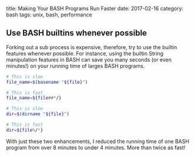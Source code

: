 title: Making Your BASH Programs Run Faster
date: 2017-02-16
category: bash
tags: unix, bash, performance


## Use BASH builtins whenever possible 

Forking out a sub process is expensive, therefore, try to use the
builtin features whenever possible. For instance, using the builtin
String manipulation features in BASH can save you many seconds (or
even minutes!) on your running time of larges BASH programs.

```bash
# This is slow
file_name=$(basename "${file}")

# This is fast
file_name=${file##*/}
```

```bash
# This is slow
dir=$(dirname "${file}")

# This is fast
dir=${file%/*}
```

With just these two enhancements, I reduced the running time of one
BASH program from over 8 minutes to under 4 minutes. More than twice
as fast!


